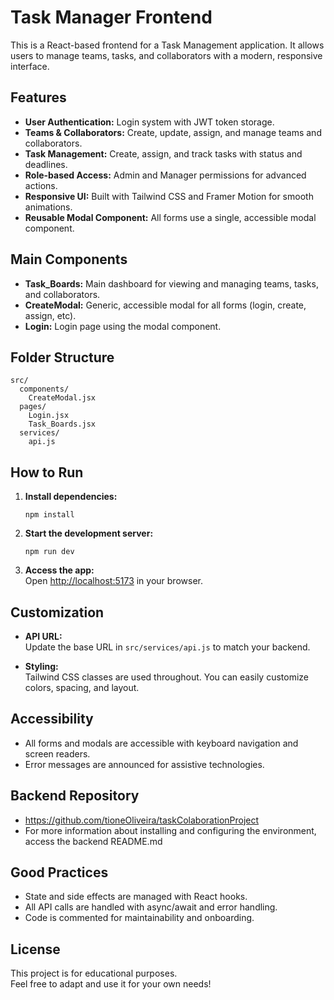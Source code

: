 # Task Manager Frontend

This is a React-based frontend for a Task Management application. It allows users to manage teams, tasks, and collaborators with a modern, responsive interface.

## Features

- **User Authentication:** Login system with JWT token storage.
- **Teams & Collaborators:** Create, update, assign, and manage teams and collaborators.
- **Task Management:** Create, assign, and track tasks with status and deadlines.
- **Role-based Access:** Admin and Manager permissions for advanced actions.
- **Responsive UI:** Built with Tailwind CSS and Framer Motion for smooth animations.
- **Reusable Modal Component:** All forms use a single, accessible modal component.

## Main Components

- **Task_Boards:** Main dashboard for viewing and managing teams, tasks, and collaborators.
- **CreateModal:** Generic, accessible modal for all forms (login, create, assign, etc).
- **Login:** Login page using the modal component.

## Folder Structure

```
src/
  components/
    CreateModal.jsx
  pages/
    Login.jsx
    Task_Boards.jsx
  services/
    api.js
```

## How to Run

1. **Install dependencies:**
   ```
   npm install
   ```
2. **Start the development server:**
   ```
   npm run dev
   ```
3. **Access the app:**  
   Open [http://localhost:5173](http://localhost:5173) in your browser.

## Customization

- **API URL:**  
  Update the base URL in `src/services/api.js` to match your backend.

- **Styling:**  
  Tailwind CSS classes are used throughout. You can easily customize colors, spacing, and layout.

## Accessibility

- All forms and modals are accessible with keyboard navigation and screen readers.
- Error messages are announced for assistive technologies.

## Backend Repository

- https://github.com/tioneOliveira/taskColaborationProject
- For more information about installing and configuring the environment, access the backend README.md

## Good Practices

- State and side effects are managed with React hooks.
- All API calls are handled with async/await and error handling.
- Code is commented for maintainability and onboarding.

## License

This project is for educational purposes.  
Feel free to adapt and use it for your own needs!
